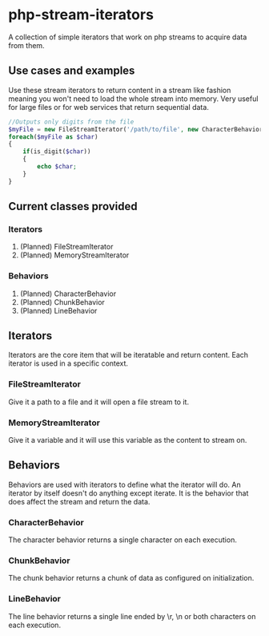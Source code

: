 php-stream-iterators
====================

A collection of simple iterators that work on php streams to acquire data from them.

Use cases and examples
----------------------
Use these stream iterators to return content in a stream like fashion meaning you won't need to load the whole stream into memory. Very useful for large files or for web services that return sequential data.

```PHP
//Outputs only digits from the file
$myFile = new FileStreamIterator('/path/to/file', new CharacterBehavior());
foreach($myFile as $char)
{
	if(is_digit($char))
	{
		echo $char;	
	}
}
```

Current classes provided
------------------------
### Iterators
1. (Planned) FileStreamIterator
2. (Planned) MemoryStreamIterator

### Behaviors
1. (Planned) CharacterBehavior
2. (Planned) ChunkBehavior
3. (Planned) LineBehavior

Iterators
---------
Iterators are the core item that will be iteratable and return content. Each iterator is used in a specific context.

### FileStreamIterator
Give it a path to a file and it will open a file stream to it.

### MemoryStreamIterator
Give it a variable and it will use this variable as the content to stream on.

Behaviors
---------
Behaviors are used with iterators to define what the iterator will do. An iterator by itself doesn't do anything except iterate. It is the behavior that does affect the stream and return the data.

### CharacterBehavior
The character behavior returns a single character on each execution.

### ChunkBehavior
The chunk behavior returns a chunk of data as configured on initialization.

### LineBehavior
The line behavior returns a single line ended by \r, \n or both characters on each execution.